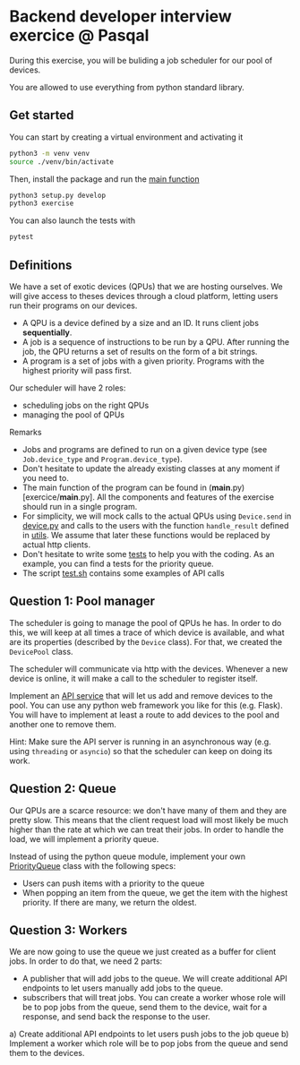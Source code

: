 # Backend developer interview exercice @ Pasqal

During this exercise, you will be buliding a job scheduler for our pool of devices.

You are allowed to use everything from python standard library.

## Get started

You can start by creating a virtual environment and activating it

```bash
python3 -m venv venv
source ./venv/bin/activate
```

Then, install the package and run the [main function](exercise/__main__.py)

```bash
python3 setup.py develop
python3 exercise
```

You can also launch the tests with

```bash
pytest
```

## Definitions

We have a set of exotic devices (QPUs) that we are hosting ourselves. We will give access to theses devices through a cloud platform, letting users run their programs on our devices.

- A QPU is a device defined by a size and an ID. It runs client jobs **sequentially**.
- A job is a sequence of instructions to be run by a QPU. After running the job, the QPU returns a set of results on the form of a bit strings.
- A program is a set of jobs with a given priority. Programs with the highest priority will pass first.

Our scheduler will have 2 roles:

- scheduling jobs on the right QPUs
- managing the pool of QPUs

Remarks

- Jobs and programs are defined to run on a given device type (see `Job.device_type` and `Program.device_type`).
- Don't hesitate to update the already existing classes at any moment if you need to.
- The main function of the program can be found in (**main**.py)[exercice/__main__.py]. All the components and features of the exercise should run in a single program.
- For simplicity, we will mock calls to the actual QPUs using `Device.send` in [device.py](exercise/device.py) and calls to the users with the function `handle_result` defined in [utils](exercise/utils.py). We assume that later these functions would be replaced by actual http clients.
- Don't hesitate to write some [tests](exercice/tests) to help you with the coding. As an example, you can find a tests for the priority queue.
- The script [test.sh](test.sh) contains some examples of API calls

## Question 1: Pool manager

The scheduler is going to manage the pool of QPUs he has. In order to do this, we will keep at all times a trace of which device is available,
and what are its properties (described by the `Device` class). For that, we created the `DevicePool` class.

The scheduler will communicate via http with the devices. Whenever a new device is online, it will make a call to the scheduler to register itself.

Implement an [API service](exercise/api.py) that will let us add and remove devices to the pool. You can use any python web framework you like for this (e.g. Flask).
You will have to implement at least a route to add devices to the pool and another one to remove them.

Hint: Make sure the API server is running in an asynchronous way (e.g. using `threading` or `asyncio`) so that the scheduler can keep on doing its work.

## Question 2: Queue

Our QPUs are a scarce resource: we don't have many of them and they are pretty slow. This means that the client request load will most likely be much higher than
the rate at which we can treat their jobs. In order to handle the load, we will implement a priority queue.

Instead of using the python queue module, implement your own [PriorityQueue](exercise/queue.py) class with the following specs:

- Users can push items with a priority to the queue
- When popping an item from the queue, we get the item with the highest priority. If there are many, we return the oldest.

## Question 3: Workers

We are now going to use the queue we just created as a buffer for client jobs. In order to do that, we need 2 parts:

- A publisher that will add jobs to the queue. We will create additional API endpoints to let users manually add jobs to the queue.
- subscribers that will treat jobs. You can create a worker whose role will be to pop jobs from the queue, send them to the device,
  wait for a response, and send back the response to the user.

a) Create additional API endpoints to let users push jobs to the job queue
b) Implement a worker which role will be to pop jobs from the queue and send them to the devices.

